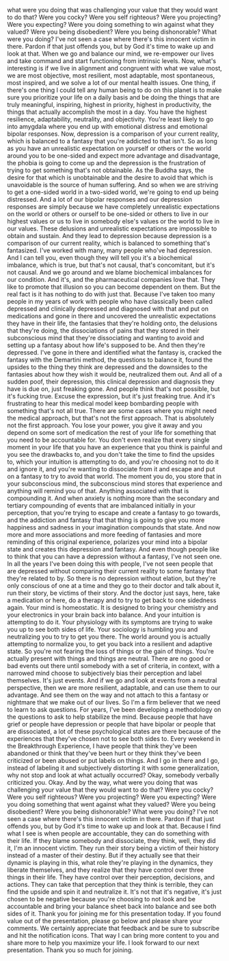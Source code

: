  what were you doing that was challenging your value that they would want to do that? Were you cocky? Were you self righteous? Were you projecting? Were you expecting? Were you doing something to win against what they valued? Were you being disobedient? Were you being dishonorable? What were you doing? I've not seen a case where there's this innocent victim in there. Pardon if that just offends you, but by God it's time to wake up and look at that. When we go and balance our mind, we re-empower our lives and take command and start functioning from intrinsic levels. Now, what's interesting is if we live in alignment and congruent with what we value most, we are most objective, most resilient, most adaptable, most spontaneous, most inspired, and we solve a lot of our mental health issues. One thing, if there's one thing I could tell any human being to do on this planet is to make sure you prioritize your life on a daily basis and be doing the things that are truly meaningful, inspiring, highest in priority, highest in productivity, the things that actually accomplish the most in a day. You have the highest resilience, adaptability, neutrality, and objectivity. You're least likely to go into amygdala where you end up with emotional distress and emotional bipolar responses. Now, depression is a comparison of your current reality, which is balanced to a fantasy that you're addicted to that isn't. So as long as you have an unrealistic expectation on yourself or others or the world around you to be one-sided and expect more advantage and disadvantage, the phobia is going to come up and the depression is the frustration of trying to get something that's not obtainable. As the Buddha says, the desire for that which is unobtainable and the desire to avoid that which is unavoidable is the source of human suffering. And so when we are striving to get a one-sided world in a two-sided world, we're going to end up being distressed. And a lot of our bipolar responses and our depression responses are simply because we have completely unrealistic expectations on the world or others or ourself to be one-sided or others to live in our highest values or us to live in somebody else's values or the world to live in our values. These delusions and unrealistic expectations are impossible to obtain and sustain. And they lead to depression because depression is a comparison of our current reality, which is balanced to something that's fantasized. I've worked with many, many people who've had depression. And I can tell you, even though they will tell you it's a biochemical imbalance, which is true, but that's not causal, that's concomitant, but it's not causal. And we go around and we blame biochemical imbalances for our condition. And it's, and the pharmaceutical companies love that. They like to promote that illusion so you can become dependent on them. But the real fact is it has nothing to do with just that. Because I've taken too many people in my years of work with people who have classically been called depressed and clinically depressed and diagnosed with that and put on medications and gone in there and uncovered the unrealistic expectations they have in their life, the fantasies that they're holding onto, the delusions that they're doing, the dissociations of pains that they stored in their subconscious mind that they're dissociating and wanting to avoid and setting up a fantasy about how life's supposed to be. And then they're depressed. I've gone in there and identified what the fantasy is, cracked the fantasy with the Demartini method, the questions to balance it, found the upsides to the thing they think are depressed and the downsides to the fantasies about how they wish it would be, neutralized them out. And all of a sudden poof, their depression, this clinical depression and diagnosis they have is due on, just freaking gone. And people think that's not possible, but it's fucking true. Excuse the expression, but it's just freaking true. And it's frustrating to hear this medical model keep bombarding people with something that's not all true. There are some cases where you might need the medical approach, but that's not the first approach. That is absolutely not the first approach. You lose your power, you give it away and you depend on some sort of medication the rest of your life for something that you need to be accountable for. You don't even realize that every single moment in your life that you have an experience that you think is painful and you see the drawbacks to, and you don't take the time to find the upsides to, which your intuition is attempting to do, and you're choosing not to do it and ignore it, and you're wanting to dissociate from it and escape and put on a fantasy to try to avoid that world. The moment you do, you store that in your subconscious mind, the subconscious mind stores that experience and anything will remind you of that. Anything associated with that is compounding it. And when anxiety is nothing more than the secondary and tertiary compounding of events that are imbalanced initially in your perception, that you're trying to escape and create a fantasy to go towards, and the addiction and fantasy that that thing is going to give you more happiness and sadness in your imagination compounds that state. And now more and more associations and more feeding of fantasies and more reminding of this original experience, polarizes your mind into a bipolar state and creates this depression and fantasy. And even though people like to think that you can have a depression without a fantasy, I've not seen one. In all the years I've been doing this with people, I've not seen people that are depressed without comparing their current reality to some fantasy that they're related to by. So there is no depression without elation, but they're only conscious of one at a time and they go to their doctor and talk about it, run their story, be victims of their story. And the doctor just says, here, take a medication or here, do a therapy and to try to get back to one sidedness again. Your mind is homeostatic. It is designed to bring your chemistry and your electronics in your brain back into balance. And your intuition is attempting to do it. Your physiology with its symptoms are trying to wake you up to see both sides of life. Your sociology is humbling you and neutralizing you to try to get you there. The world around you is actually attempting to normalize you, to get you back into a resilient and adaptive state. So you're not fearing the loss of things or the gain of things. You're actually present with things and things are neutral. There are no good or bad events out there until somebody with a set of criteria, in context, with a narrowed mind choose to subjectively bias their perception and label themselves. It's just events. And if we go and look at events from a neutral perspective, then we are more resilient, adaptable, and can use them to our advantage. And see them on the way and not attach to this a fantasy or nightmare that we make out of our lives. So I'm a firm believer that we need to learn to ask questions. For years, I've been developing a methodology on the questions to ask to help stabilize the mind. Because people that have grief or people have depression or people that have bipolar or people that are dissociated, a lot of these psychological states are there because of the experiences that they've chosen not to see both sides to. Every weekend in the Breakthrough Experience, I have people that think they've been abandoned or think that they've been hurt or they think they've been criticized or been abused or put labels on things. And I go in there and I go, instead of labeling it and subjectively distorting it with some generalization, why not stop and look at what actually occurred? Okay, somebody verbally criticized you. Okay. And by the way, what were you doing that was challenging your value that they would want to do that? Were you cocky? Were you self righteous? Were you projecting? Were you expecting? Were you doing something that went against what they valued? Were you being disobedient? Were you being dishonorable? What were you doing? I've not seen a case where there's this innocent victim in there. Pardon if that just offends you, but by God it's time to wake up and look at that. Because I find what I see is when people are accountable, they can do something with their life. If they blame somebody and dissociate, they think, well, they did it, I'm an innocent victim. They run their story being a victim of their history instead of a master of their destiny. But if they actually see that their dynamic is playing in this, what role they're playing in the dynamics, they liberate themselves, and they realize that they have control over three things in their life. They have control over their perception, decisions, and actions. They can take that perception that they think is terrible, they can find the upside and spin it and neutralize it. It's not that it's negative, it's just chosen to be negative because you're choosing to not look and be accountable and bring your balance sheet back into balance and see both sides of it. Thank you for joining me for this presentation today. If you found value out of the presentation, please go below and please share your comments. We certainly appreciate that feedback and be sure to subscribe and hit the notification icons. That way I can bring more content to you and share more to help you maximize your life. I look forward to our next presentation. Thank you so much for joining.